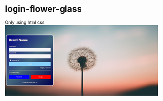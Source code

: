 # login-flower-glass
Only using html css
![alt text](https://raw.githubusercontent.com/use63/login-flower-glass/main/screenshot-desktop.png)
